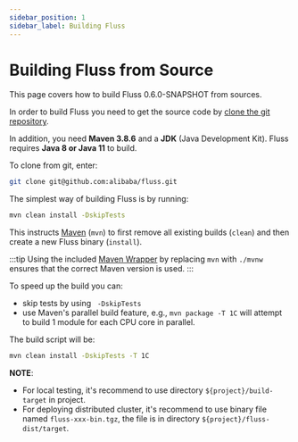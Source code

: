 ```yaml
---
sidebar_position: 1
sidebar_label: Building Fluss
---
```


<!--
 Copyright (c) 2025 Alibaba Group Holding Ltd.

 Licensed under the Apache License, Version 2.0 (the "License");
 you may not use this file except in compliance with the License.
 You may obtain a copy of the License at

      http://www.apache.org/licenses/LICENSE-2.0

 Unless required by applicable law or agreed to in writing, software
 distributed under the License is distributed on an "AS IS" BASIS,
 WITHOUT WARRANTIES OR CONDITIONS OF ANY KIND, either express or implied.
 See the License for the specific language governing permissions and
 limitations under the License.
-->

# Building Fluss from Source

This page covers how to build Fluss 0.6.0-SNAPSHOT from sources.

In order to build Fluss you need to get the source code by [clone the git repository](https://github.com/alibaba/fluss).

In addition, you need **Maven 3.8.6** and a **JDK** (Java Development Kit). Fluss requires **Java 8 or Java 11** to build.

To clone from git, enter:

```bash
git clone git@github.com:alibaba/fluss.git
```

The simplest way of building Fluss is by running:

```bash
mvn clean install -DskipTests
```

This instructs [Maven](http://maven.apache.org) (`mvn`) to first remove all existing builds (`clean`) and then create a new Fluss binary (`install`).

:::tip
Using the included [Maven Wrapper](https://maven.apache.org/wrapper/) by replacing `mvn` with `./mvnw` ensures that the correct Maven version is used.
:::

To speed up the build you can:
- skip tests by using ` -DskipTests`
- use Maven's parallel build feature, e.g., `mvn package -T 1C` will attempt to build 1 module for each CPU core in parallel.

The build script will be:
```bash
mvn clean install -DskipTests -T 1C
```

**NOTE**:
- For local testing, it's recommend to use directory `${project}/build-target` in project.
- For deploying distributed cluster, it's recommend to use binary file named `fluss-xxx-bin.tgz`, the file is in directory `${project}/fluss-dist/target`.